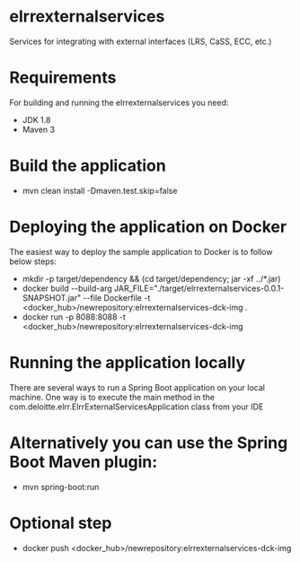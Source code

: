 # elrrexternalservices
Services for integrating with external interfaces (LRS, CaSS, ECC, etc.)

# Requirements
For building and running the elrrexternalservices you need:
- JDK 1.8
- Maven 3
# Build the application
- mvn clean install -Dmaven.test.skip=false
# Deploying the application on Docker 
The easiest way to deploy the sample application to Docker is to follow below steps:
- mkdir -p target/dependency && (cd target/dependency; jar -xf ../*.jar)
- docker build --build-arg JAR_FILE="./target/elrrexternalservices-0.0.1-SNAPSHOT.jar" --file Dockerfile -t <docker_hub>/newrepository:elrrexternalservices-dck-img .
- docker run -p 8088:8088 -t <docker_hub>/newrepository:elrrexternalservices-dck-img
# Running the application locally
There are several ways to run a Spring Boot application on your local machine. One way is to execute the main method in the com.deloitte.elrr.ElrrExternalServicesApplication class from your IDE
# Alternatively you can use the Spring Boot Maven plugin: 
- mvn spring-boot:run
# Optional step 
- docker push <docker_hub>/newrepository:elrrexternalservices-dck-img
